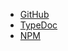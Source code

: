 - [GitHub](https://github.com/ember-nexus/uix)
- [TypeDoc](https://ember-nexus.github.io/uix/type/)
- [NPM](https://www.npmjs.com/package/@ember-nexus/uix)
